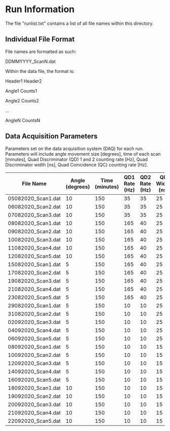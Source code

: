 # Run Information

The file "runlist.txt" contains a list of all file names within this directory.


## Individual File Format

File names are formatted as such:

DDMMYYYY_ScanN.dat

Within the data file, the format is:

Header1 Header2

Angle1  Counts1

Angle2  Counts2

...

AngleN  CountsN

## Data Acquisition Parameters

Parameters set on the data acquisition system (DAQ) for each run. Parameters will include angle movement size [degrees], time of each scan [minutes], Quad Discriminator (QD) 1 and 2 counting rate [Hz], Quad Discriminator width [ns], Quad Coincidence (QC) counting rate [Hz].

|File Name|Angle (degrees)|Time (minutes)|QD1 Rate (Hz)|QD2 Rate (Hz)|QD Width (ns)|QC Rate (Hz)|
|---|---|---|---|---|---|---|
|05082020_Scan1.dat|10|150|35|35|25|1|
|06082020_Scan2.dat|10|150|35|35|25|1|
|07082020_Scan3.dat|10|150|35|35|25|1|
|08082020_Scan1.dat|10|150|165|40|25|5|
|09082020_Scan2.dat|10|150|165|40|25|5|
|10082020_Scan3.dat|10|150|165|40|25|5|
|11082020_Scan4.dat|10|150|165|40|25|5|
|12082020_Scan5.dat|10|150|165|40|25|5|
|15082020_Scan1.dat|5|150|165|40|25|5|
|17082020_Scan2.dat|5|150|165|40|25|5|
|19082020_Scan3.dat|5|150|165|40|25|5|
|21082020_Scan4.dat|5|150|165|40|25|5|
|23082020_Scan5.dat|5|150|165|40|25|5|
|29082020_Scan1.dat|5|150|10|10|25|1|
|31082020_Scan2.dat|5|150|10|10|25|1|
|02092020_Scan3.dat|5|150|10|10|25|1|
|04092020_Scan4.dat|5|150|10|10|25|1|
|06092020_Scan5.dat|5|150|10|10|25|1|
|08092020_Scan1.dat|5|150|10|10|15|1|
|10092020_Scan2.dat|5|150|10|10|15|1|
|12092020_Scan3.dat|5|150|10|10|15|1|
|14092020_Scan4.dat|5|150|10|10|15|1|
|16092020_Scan5.dat|5|150|10|10|15|1|
|18092020_Scan1.dat|10|150|10|10|15|1|
|19092020_Scan2.dat|10|150|10|10|15|1|
|20092020_Scan3.dat|10|150|10|10|15|1|
|21092020_Scan4.dat|10|150|10|10|15|1|
|22092020_Scan5.dat|10|150|10|10|15|1|
